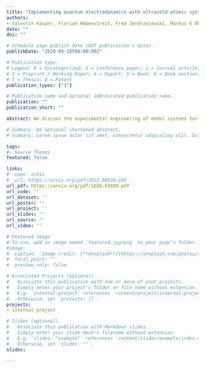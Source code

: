 ```yaml
---
title: "Implementing quantum electrodynamics with ultracold atomic systems"
authors:
- Valentin Kasper, Florian Hebenstreit, Fred Jendrzejewski, Markus K Oberthaler, Juergen Berges
date: ""
doi: ""

# Schedule page publish date (NOT publication's date).
publishDate: "2020-09-18T00:00:00Z"

# Publication type.
# Legend: 0 = Uncategorized; 1 = Conference paper; 2 = Journal article;
# 3 = Preprint / Working Paper; 4 = Report; 5 = Book; 6 = Book section;
# 7 = Thesis; 8 = Patent
publication_types: ["3"]

# Publication name and optional abbreviated publication name.
publication: ""
publication_short: ""

abstract: We discuss the experimental engineering of model systems for the description of QED in one spatial dimension via a mixture of bosonic $^{23}$Na and fermionic $^6$Li atoms. The local gauge symmetry is realized in an optical superlattice, using heteronuclear boson-fermion spin-changing interactions which preserve the total spin in every local collision. We consider a large number of bosons residing in the coherent state of a Bose-Einstein condensate on each link between the fermion lattice sites, such that the behavior of lattice QED in the continuum limit can be recovered. The discussion about the range of possible experimental parameters builds, in particular, upon experiences with related setups of fermions interacting with coherent samples of bosonic atoms. We determine the atomic system's parameters required for the description of fundamental QED processes, such as Schwinger pair production and string breaking. This is achieved by benchmark calculations of the atomic system and of QED itself using functional integral techniques. Our results demonstrate that the dynamics of one-dimensional QED may be realized with ultracold atoms using state-of-the-art experimental resources. The experimental setup proposed may provide a unique access to longstanding open questions for which classical computational methods are no longer applicable.

# Summary. An optional shortened abstract.
# summary: Lorem ipsum dolor sit amet, consectetur adipiscing elit. Duis posuere tellus ac convallis placerat. Proin tincidunt magna sed ex sollicitudin condimentum.

tags:
#- Source Themes
featured: false

links:
#- name: arXiv
#  url: https://arxiv.org/pdf/2012.08620.pdf 
url_pdf: https://arxiv.org/pdf/1608.03480.pdf
url_code: ''
url_dataset: ''
url_poster: ''
url_project: ''
url_slides: ''
url_source: ''
url_video: ''

# Featured image
# To use, add an image named `featured.jpg/png` to your page's folder. 
#image:
#  caption: 'Image credit: [**Unsplash**](https://unsplash.com/photos/s9CC2SKySJM)'
#  focal_point: ""
#  preview_only: false

# Associated Projects (optional).
#   Associate this publication with one or more of your projects.
#   Simply enter your project's folder or file name without extension.
#   E.g. `internal-project` references `content/project/internal-project/index.md`.
#   Otherwise, set `projects: []`.
projects:
- internal-project

# Slides (optional).
#   Associate this publication with Markdown slides.
#   Simply enter your slide deck's filename without extension.
#   E.g. `slides: "example"` references `content/slides/example/index.md`.
#   Otherwise, set `slides: ""`.
slides:

---
```



